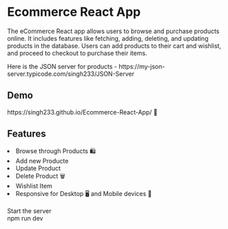 <h1>Ecommerce React App</h1>

The eCommerce React app allows users to browse and purchase products online. It includes features like fetching, adding, deleting, and updating products in the database. Users can add products to their cart and wishlist, and proceed to checkout to purchase their items.

<p>Here is the JSON server for products - https://my-json-server.typicode.com/singh233/JSON-Server</p>
<h2>Demo</h2>
https://singh233.github.io/Ecommerce-React-App/ 🚀

<h2>Features</h2>

<li>Browse through Products 🛍️</li> 
<li>Add new Producte</li>
<li>Update Product</li>
<li>Delete Product 🗑️</li>
<li>Wishlist Item</li>
<li>Responsive for Desktop 🖥️ and Mobile devices 📱</li><br/>
Start the server
<div>npm run dev</div>
